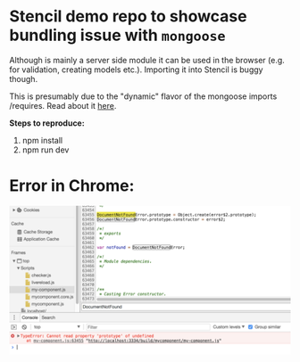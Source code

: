 # Stencil demo repo to showcase bundling issue with `mongoose`

Although is mainly a server side module it can be used in the browser (e.g. for validation, creating models etc.). Importing it into Stencil is buggy though.

This is presumably due to the "dynamic" flavor of the mongoose imports /requires. Read about it [here](https://github.com/Automattic/mongoose/issues/5365).

**Steps to reproduce:**

1. npm install
2. npm run dev

# Error in Chrome:

![Error in Chrome](https://github.com/bitflower/stencil-mongoose-issue/raw/master/error.png)
